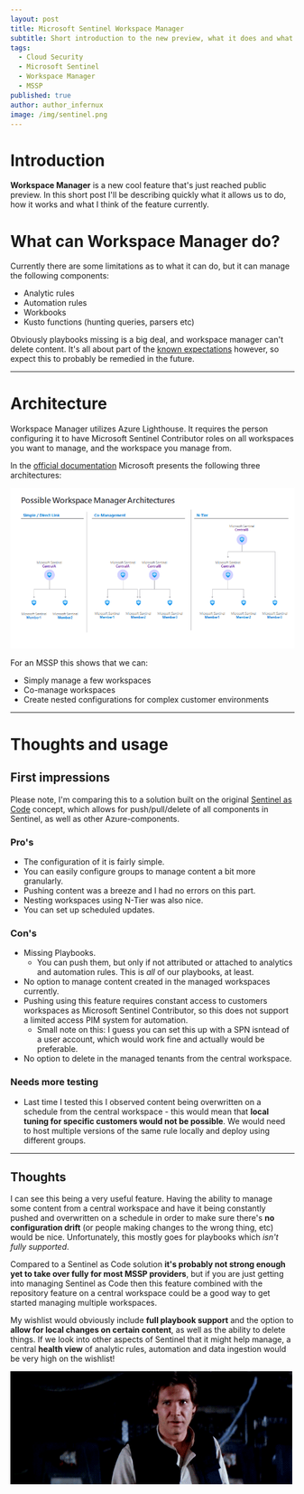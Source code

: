 ```yaml
---
layout: post
title: Microsoft Sentinel Workspace Manager
subtitle: Short introduction to the new preview, what it does and what I think of it currently.
tags:
  - Cloud Security
  - Microsoft Sentinel
  - Workspace Manager
  - MSSP
published: true
author: author_infernux
image: /img/sentinel.png
---
```


# Introduction

**Workspace Manager** is a new cool feature that's just reached public preview. In this short post I'll be describing quickly what it allows us to do, how it works and what I think of the feature currently.

# What can Workspace Manager do?

Currently there are some limitations as to what it can do, but it can manage the following components:

* Analytic rules
* Automation rules
* Workbooks
* Kusto functions (hunting queries, parsers etc)

Obviously playbooks missing is a big deal, and workspace manager can't delete content. It's all about part of the [known expectations](https://learn.microsoft.com/en-us/azure/sentinel/workspace-manager#known-limitations) however, so expect this to probably be remedied in the future.

---

# Architecture

Workspace Manager utilizes Azure Lighthouse. It requires the person configuring it to have Microsoft Sentinel Contributor roles on all workspaces you want to manage, and the workspace you manage from.

In the [official documentation](https://learn.microsoft.com/en-us/azure/sentinel/workspace-manager) Microsoft presents the following three architectures:

![](/img/MicrosoftSentinel/architectures.png)

For an MSSP this shows that we can:
* Simply manage a few workspaces
* Co-manage workspaces
* Create nested configurations for complex customer environments

---

# Thoughts and usage

## First impressions

Please note, I'm comparing this to a solution built on the original [Sentinel as Code](https://github.com/javiersoriano/sentinelascode) concept, which allows for push/pull/delete of all components in Sentinel, as well as other Azure-components. 

### Pro's

* The configuration of it is fairly simple.
* You can easily configure groups to manage content a bit more granularly. 
* Pushing content was a breeze and I had no errors on this part. 
* Nesting workspaces using N-Tier was also nice.
* You can set up scheduled updates.



### Con's 

* Missing Playbooks.
   * You can push them, but only if not attributed or attached to analytics and automation rules. This is _all_ of our playbooks, at least.
* No option to manage content created in the managed workspaces currently.
* Pushing using this feature requires constant access to customers workspaces as Microsoft Sentinel Contributor, so this does not support a limited access PIM system for automation.
   * Small note on this: I guess you can set this up with a SPN isntead of a user account, which would work fine and actually would be preferable. 
* No option to delete in the managed tenants from the central workspace.



### Needs more testing

* Last time I tested this I observed content being overwritten on a schedule from the central workspace - this would mean that **local tuning for specific customers would not be possible**. We would need to host multiple versions of the same rule locally and deploy using different groups.

---

## Thoughts

I can see this being a very useful feature. Having the ability to manage some content from a central workspace and have it being constantly pushed and overwritten on a schedule in order to make sure there's **no configuration drift** (or people making changes to the wrong thing, etc) would be nice. Unfortunately, this mostly goes for playbooks which _isn't fully supported_.

Compared to a Sentinel as Code solution **it's probably not strong enough yet to take over fully for most MSSP providers**, but if you are just getting into managing Sentinel as Code then this feature combined with the repository feature on a central workspace could be a good way to get started managing multiple workspaces. 

My wishlist would obviously include **full playbook support** and the option to **allow for local changes on certain content**, as well as the ability to delete things. If we look into other aspects of Sentinel that it might help manage, a central **health view** of analytic rules, automation and data ingestion would be very high on the wishlist!

![](/img/me3.gif)


